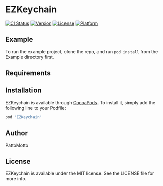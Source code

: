 # EZKeychain

[![CI Status](https://img.shields.io/travis/pattomotto/EZKeychain.svg?style=flat)](https://travis-ci.org/pattomotto/EZKeychain)
[![Version](https://img.shields.io/cocoapods/v/EZKeychain.svg?style=flat)](https://cocoapods.org/pods/EZKeychain)
[![License](https://img.shields.io/cocoapods/l/EZKeychain.svg?style=flat)](https://cocoapods.org/pods/EZKeychain)
[![Platform](https://img.shields.io/cocoapods/p/EZKeychain.svg?style=flat)](https://cocoapods.org/pods/EZKeychain)

## Example

To run the example project, clone the repo, and run `pod install` from the Example directory first.

## Requirements

## Installation

EZKeychain is available through [CocoaPods](https://cocoapods.org). To install
it, simply add the following line to your Podfile:

```ruby
pod 'EZKeychain'
```

## Author

PattoMotto

## License

EZKeychain is available under the MIT license. See the LICENSE file for more info.
